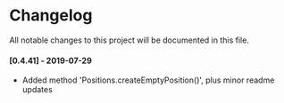 # Changelog
All notable changes to this project will be documented in this file.


#### [0.4.41] - 2019-07-29
- Added method 'Positions.createEmptyPosition()', plus minor readme updates


